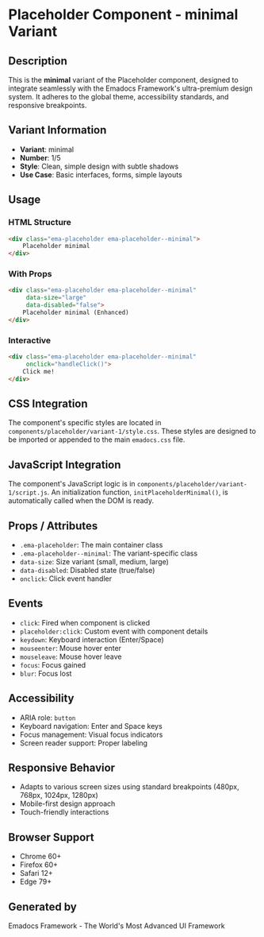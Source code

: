# Placeholder Component - minimal Variant

## Description
This is the **minimal** variant of the Placeholder component, designed to integrate seamlessly with the Emadocs Framework's ultra-premium design system. It adheres to the global theme, accessibility standards, and responsive breakpoints.

## Variant Information
- **Variant**: minimal
- **Number**: 1/5
- **Style**: Clean, simple design with subtle shadows
- **Use Case**: Basic interfaces, forms, simple layouts

## Usage

### HTML Structure
```html
<div class="ema-placeholder ema-placeholder--minimal">
    Placeholder minimal
</div>
```

### With Props
```html
<div class="ema-placeholder ema-placeholder--minimal" 
     data-size="large" 
     data-disabled="false">
    Placeholder minimal (Enhanced)
</div>
```

### Interactive
```html
<div class="ema-placeholder ema-placeholder--minimal" 
     onclick="handleClick()">
    Click me!
</div>
```

## CSS Integration
The component's specific styles are located in `components/placeholder/variant-1/style.css`. These styles are designed to be imported or appended to the main `emadocs.css` file.

## JavaScript Integration
The component's JavaScript logic is in `components/placeholder/variant-1/script.js`. An initialization function, `initPlaceholderMinimal()`, is automatically called when the DOM is ready.

## Props / Attributes
- `.ema-placeholder`: The main container class
- `.ema-placeholder--minimal`: The variant-specific class
- `data-size`: Size variant (small, medium, large)
- `data-disabled`: Disabled state (true/false)
- `onclick`: Click event handler

## Events
- `click`: Fired when component is clicked
- `placeholder:click`: Custom event with component details
- `keydown`: Keyboard interaction (Enter/Space)
- `mouseenter`: Mouse hover enter
- `mouseleave`: Mouse hover leave
- `focus`: Focus gained
- `blur`: Focus lost

## Accessibility
- ARIA role: `button`
- Keyboard navigation: Enter and Space keys
- Focus management: Visual focus indicators
- Screen reader support: Proper labeling

## Responsive Behavior
- Adapts to various screen sizes using standard breakpoints (480px, 768px, 1024px, 1280px)
- Mobile-first design approach
- Touch-friendly interactions

## Browser Support
- Chrome 60+
- Firefox 60+
- Safari 12+
- Edge 79+

## Generated by
Emadocs Framework - The World's Most Advanced UI Framework
